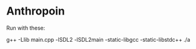 # Anthropoin

Run with these:

g++ -Llib main.cpp -lSDL2 -lSDL2main -static-libgcc -static-libstdc++
./a